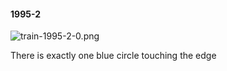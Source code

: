 #### 1995-2
![train-1995-2-0.png](https://github.com/lil-lab/nlvr/raw/master/nlvr/train/images/35/train-1995-2-0.png "train-1995-2-0.png")

There is exactly one blue circle touching the edge